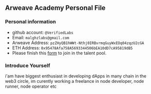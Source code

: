 ## Arweave Academy Personal File

### Personal information

- github account: ```@VerifiedLabs```
- Email: ```malghzlabs@gmail.com```
- Arweave Address: ```pzZHyQB1hWWt-Nthj0IRBvrmqGuyWxEOq04zqzU2cGA```
- ETH Address: ```0x95478Afa758A5693344506bEA10dD7cA95819dB5```
- Please finish this [form](https://docs.google.com/forms/d/e/1FAIpQLSfWA5fIIcBgmRppm3jNz5vmf9Mai_QMVil-2pO4r7YKn_Zhtw/viewform?usp=sf_link) to join in the talent pool.

### Introduce Yourself
 i'am have biggest enthusiast in developing dApps in many chain in the web3 circle, im curently working a freelance in node developer, node runner, node operator etc
